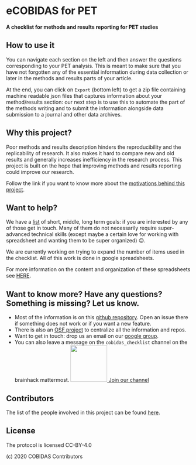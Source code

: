 # eCOBIDAS for PET

**A checklist for methods and results reporting for PET studies**

## How to use it

You can navigate each section on the left and then answer the questions
corresponding to your PET analysis. This is meant to make sure that you have not
forgotten any of the essential information during data collection or later in
the methods and results parts of your article.

At the end, you can click on `Export` (bottom left) to get a zip file containing
machine readable json files that captures information about your method/results
section: our next step is to use this to automate the part of the methods
writing and to submit the information alongside data submission to a journal and
other data archives.

## Why this project?

Poor methods and results description hinders the reproducibility and the
replicability of research. It also makes it hard to compare new and old results
and generally increases inefficiency in the research process. This project is
built on the hope that improving methods and results reporting could improve our
research.

Follow the link if you want to know more about the
[motivations behind this project](https://remi-gau.github.io/eCobidas/#motivations).

## Want to help?

We have a [list](https://remi-gau.github.io/eCobidas/#goals) of short, middle,
long term goals: if you are interested by any of those get in touch. Many of
them do not necessarily require super-advanced technical skills (except maybe a
certain love for working with spreadsheet and wanting them to be super
organized) :wink:.

We are currently working on trying to expand the number of items used in the
checklist. All of this work is done in google spreadsheets.

For more information on the content and organization of these spreadsheets see
[HERE](https://remi-gau.github.io/eCobidas/40-spreadsheets/).

## Want to know more? Have any questions? Something is missing? Let us know.

- Most of the information is on this
  [github repository](https://github.com/Remi-Gau/COBIDAS_chckls). Open an issue
  there if something does not work or if you want a new feature.
- There is also an [OSF project](https://osf.io/anvqy/) to centralize all the
  information and repos.
- Want to get in touch: drop us an email on our
  [google group](https://groups.google.com/d/forum/cobidas-checklist).
- You can also leave a message on the `cobidas_checklist` channel on the
  brainhack mattermost.
  <a href="https://mattermost.brainhack.org/brainhack/channels/cobidas_checklist"><img src="http://www.mattermost.org/wp-content/uploads/2016/03/logoHorizontal.png" width=100px />
  Join our channel </a>

## Contributors

The list of the people involved in this project can be found
[here](https://github.com/Remi-Gau/eCobidas#contributors-).

## License

The protocol is licensed CC-BY-4.0

(c) 2020 COBIDAS Contributors
